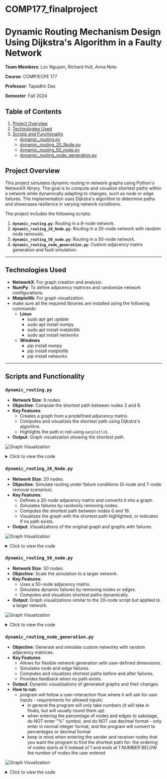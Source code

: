 # COMP177_finalproject

# Dynamic Routing Mechanism Design Using Dijkstra's Algorithm in a Faulty Network


**Team Members**: Loc Nguyen, Richard Hull, Anna Noto

**Course**: COMP/ECPE 177 

**Professor**: Tapadhir Das

**Semester**: Fall 2024


## Table of Contents
1. [Project Overview](#project-overview)
2. [Technologies Used](#technologies-used)
3. [Scripts and Functionality](#scripts-and-functionality)
    - [dynamic_routing.py](#dynamic_routingpy)
    - [dynamic_routing_20_Node.py](#dynamic_routing_20_nodepy)
    - [dynamic_routing_50_node.py](#dynamic_routing_50_nodepy)
    - [dynamic_routing_node_generation.py](#dynamic_routing_node_generationpy)


## Project Overview
This project simulates dynamic routing in network graphs using Python's NetworkX library. The goal is to compute and visualize shortest paths within a network while dynamically adapting to changes, such as node or edge failures. The implementation uses Dijkstra's algorithm to determine paths and showcases resilience in varying network conditions.

The project includes the following scripts:
1. **`dynamic_routing.py`**: Routing in a 9-node network.
2. **`dynamic_routing_20_Node.py`**: Routing in a 20-node network with random node removals.
3. **`dynamic_routing_50_node.py`**: Routing in a 50-node network.
4. **`dynamic_routing_node_generation.py`**: Custom adjacency matrix generation and fault simulation.

---

## Technologies Used
- **NetworkX**: For graph creation and analysis.
- **NumPy**: To define adjacency matrices and randomize network configurations.
- **Matplotlib**: For graph visualization.
- make sure all the required libraries are installed using the following commands:
  - **Linux**
      - sudo apt get update
      - sudo apt install numpy
      - sudo apt install matplotlib
      - sudo apt install networkx
  - **Windows**
      - pip install numpy
      - pip install matplotlib
      - pip install networkx

---

## Scripts and Functionality

### `dynamic_routing.py`
- **Network Size**: 9 nodes.
- **Objective**: Compute the shortest path between nodes 2 and 8.
- **Key Features**:
  - Creates a graph from a predefined adjacency matrix.
  - Computes and visualizes the shortest path using Dijkstra's algorithm.
  - Highlights the path in red using `matplotlib`.
- **Output**: Graph visualization showing the shortest path.


![Graph Visualization](/images/dynamic_routing.png)

<details>
      <summary>Click to view the code</summary>
    
    ```python
    import numpy as np
    import matplotlib.pyplot as plt
    import networkx as nx
    
    # Adjacency matrix for a simple 9-node network
    nparr = np.array([[0, 1, 1, 0, 0, 0, 0, 0, 0],
                      [1, 0, 0, 1, 0, 1, 0, 0, 0],
                      [1, 0, 0, 1, 0, 0, 0, 0, 0],
                      [0, 1, 1, 0, 1, 0, 1, 0, 0],
                      [0, 0, 0, 1, 0, 1, 0, 1, 1],
                      [0, 1, 0, 0, 1, 0, 0, 0, 1],
                      [0, 0, 0, 1, 0, 0, 0, 1, 0],
                      [0, 0, 0, 0, 1, 0, 1, 0, 1],
                      [0, 0, 0, 0, 1, 1, 0, 1, 0]])
    
    # Create the graph from the adjacency matrix
    graph = nx.from_numpy_array(nparr)
    
    # Compute the shortest path using Dijkstra's algorithm
    shortest_path = nx.dijkstra_path(graph, 2, 8)
    
    # Create an edge list for the shortest path
    shortest_path_edges = list(zip(shortest_path[:-1], shortest_path[1:]))
    
    # Set edge colors: red for the shortest path, blue for others
    edge_colors = ['r' if edge in shortest_path_edges or (edge[1], edge[0]) in shortest_path_edges else 'b' for edge in graph.edges]
    
    # Draw the graph with labels and edge colors
    nx.draw(graph, pos=nx.spring_layout(graph), with_labels=True, edge_color=edge_colors, node_color='lightblue', node_size=500, font_size=10)
    
    # Show the plot
    plt.show()
    ```
</details>


### `dynamic_routing_20_Node.py`
- **Network Size**: 20 nodes.
- **Objective**: Simulate routing under failure conditions (5-node and 7-node removal scenarios).
- **Key Features**:
  - Defines a 20-node adjacency matrix and converts it into a graph.
  - Simulates failures by randomly removing nodes.
  - Computes the shortest path between nodes 0 and 19.
  - Visualizes the graph with the shortest path highlighted, or indicates if no path exists.
- **Output**: Visualizations of the original graph and graphs with failures.


![Graph Visualization](/images/dynamic_routing_20_node_graph.png)

<details> 
      <summary>Click to view the code</summary>
    
    ```python
    import numpy as np
    import matplotlib.pyplot as plt
    import networkx as nx
    import random
    
    # Adjacency matrix for a 20-node network
    nparr = np.random.randint(0, 2, (20, 20))
    np.fill_diagonal(nparr, 0)
    
    # Create the graph
    graph = nx.from_numpy_array(nparr)
    
    # Simulate node failures by randomly removing nodes
    nodes_to_remove = random.sample(range(20), 5)
    graph_removed = graph.copy()
    graph_removed.remove_nodes_from(nodes_to_remove)
    
    # Draw the graph with nodes removed
    nx.draw(graph_removed, pos=nx.spring_layout(graph_removed), with_labels=True, node_color='lightblue', node_size=500, font_size=10)
    
    # Show the plot
    plt.title("Graph with 5 Nodes Removed")
    plt.show()
    ```
</details>


### `dynamic_routing_50_node.py`
- **Network Size**: 50 nodes.
- **Objective**: Scale the simulation to a larger network.
- **Key Features**:
  - Uses a 50-node adjacency matrix.
  - Simulates dynamic failures by removing nodes or edges.
  - Computes and visualizes shortest paths dynamically.
- **Output**: Graph visualizations similar to the 20-node script but applied to a larger network.


![Graph Visualization](/images/dynamic_routing_50_node_graph.png)

<details> 
      <summary>Click to view the code</summary>
   
    ```python
    import numpy as np
    import matplotlib.pyplot as plt
    import networkx as nx
    
    # Generate a random 50-node adjacency matrix
    nparr = np.random.randint(0, 2, (50, 50))
    np.fill_diagonal(nparr, 0)
    
    # Create the graph
    graph = nx.from_numpy_array(nparr)
    
    # Draw the graph
    nx.draw(graph, pos=nx.spring_layout(graph), with_labels=True, node_color='lightblue', node_size=500, font_size=8)
    
    # Show the plot
    plt.title("50-Node Network")
    plt.show()
    ```
</details>



### `dynamic_routing_node_generation.py`
- **Objective**: Generate and simulate custom networks with random adjacency matrices.
- **Key Features**:
  - Allows for flexible network generation with user-defined dimensions.
  - Simulates node and edge failures.
  - Computes and visualizes shortest paths before and after failures.
  - Provides feedback when no path exists.
- **Output**: Dynamic visualizations of generated graphs and their changes.
- **How to run**: 
  - program will follow a user-interaction flow where it will ask for user inputs - requirements for allowed inputs: 
    - in general the program will only take numbers (it will take in floats, but will usually round them up).
    - when entering the percentage of nodes and edges to sabotage, do NOT enter "%" symbol, and do NOT use decimal format - only enter in normal integer format, and the program will convert to percentages or decimal format
    - keep in mind when entering the sender and receiver nodes that you want the program to find the shortest path for: the ordering of nodes starts at 0 instead of 1 and ends at 1 NUMBER BELOW the number of nodes the user entered


![Graph Visualization](/images/dynamic_routing_node_generation.png)

<details> 
      <summary>Click to view the code</summary>
   
    ```python
    import numpy as np 
    import matplotlib.pyplot as plt
    import networkx as nx
    import random

    def Dijkstra(matrix, root, dest):
        # return NotImplementedError
        try: 
            path = nx.dijkstra_path(matrix, root, dest)
        except: 
            path = None
        return path if path else None 

    def generateMatrix (dimension, choice):
        if choice == 1:
            # generating a random adjacency matrix using np.random.randint
            nparr = np.random.randint(0, 2, (dimension, dimension))  # using np.random.randint
            for i in range(len(nparr)):
                nparr[i][i] = 0
            return nparr

        elif choice == 2: 
            # generating a random adjacency matrix using nested for loop 
            nparr = np.zeros((dimension, dimension))
            for i in range(len(nparr)//2 + 1):
                for j in range(i+1, len(nparr[i])):
                    nparr[i][j] = np.random.randint(0, 2)
                    nparr[j][i] = nparr[i][j]
            return nparr

        else: print("invalid input - please enter 1 or 2 for choice")

    def simulateBreakdown(graph, pEdges, pNodes):
        # simulate a breakdown by setting the value of the edge to 0
        graphCopy = graph.copy()
        numEdges = int(len(list(graphCopy.edges))*pEdges/100)
        numNodes = int(len(list(graphCopy.nodes))*pNodes/100)
        edgesToRemove = random.sample(list(graphCopy.edges), numEdges)
        nodesToRemove = random.sample(list(graphCopy.nodes), numNodes)
        graphCopy.remove_edges_from(edgesToRemove)
        graphCopy.remove_nodes_from(nodesToRemove)
        return graphCopy

    """
    generateMatrix(x, y) 
        - x is for matrix's dimensions (adjacency matrix as to have equal width and height)
        - y is for choice of generation method 
            - 1: uses np.random.randint
            - 2: uses nested for loop
    """
    numNodes = int(input("Enter the number of nodes: "))
    choice = int(input(
        "Enter 1 or 2 for choice of matrix generation method: \nenter 1 for np.random.randint\nenter 2 for nested for loop\n"))

    nparr = generateMatrix(numNodes, choice)  
    graph = nx.from_numpy_array(nparr)

    startNode = int(input("Enter the sender's node: "))
    while startNode not in graph.nodes: startNode = int(input("Invalid node (node does not exist in network). Enter the sender's node: "))
    endNode = int(input("Enter the receiver's node: "))
    while endNode not in graph.nodes: endNode = int(input("Invalid node (node does not exist in network). Enter the receiver's node: "))

    shortestPathNodes = Dijkstra(graph, startNode, endNode)

    if not shortestPathNodes: print("No shortest path found.")
    else:
        plt.figure("original network")
        shortestPathEdges = tuple(zip(shortestPathNodes[:-1], shortestPathNodes[1:]))
        edge_colors = ['r' if edge in shortestPathEdges or (edge[1], edge[0]) in shortestPathEdges else 'b' for edge in graph.edges]
        nx.draw(graph, pos=nx.circular_layout(graph), with_labels=True, edge_color=edge_colors)

    percentNodesSabotage = int(input("Enter the percentage (in normal integer) of nodes to sabotage: "))
    percentEdgesSabotage = int(input("Enter the percentage (in normal integer) of edges to sabotage: "))

    graph2 = simulateBreakdown(graph, percentEdgesSabotage, percentNodesSabotage)
    shortestPathNodes2 = Dijkstra(graph2, startNode, endNode)

    if not shortestPathNodes2: print("No shortest path found after sabotage.")
    else: 
        plt.figure("network after sabotage")
        shortestPathEdges2 = tuple(zip(shortestPathNodes2[:-1], shortestPathNodes2[1:]))
        edge_colors2 = ['r' if edge in shortestPathEdges2 or (edge[1], edge[0]) in shortestPathEdges2 else 'b' for edge in graph2.edges]
        nx.draw(graph2, pos=nx.circular_layout(graph2), with_labels=True, edge_color=edge_colors2)

    # plt.axis=("equal")
    plt.show()

    ```
</details>





